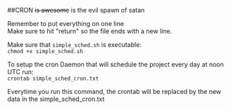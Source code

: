 ##CRON ~~is awesome~~ is the evil spawn of satan

Remember to put everything on one line    
Make sure to hit "return" so the file ends with a new line.   

Make sure that `simple_sched.sh` is executable:   
`chmod +x simple_sched.sh`   

To setup the cron Daemon that will schedule the project every day at noon UTC run:   
`crontab simple_sched_cron.txt`   

Everytime you run this command, the crontab will be replaced by the new data in the simple_sched_cron.txt

